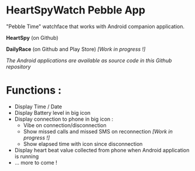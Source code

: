 # HeartSpyWatch Pebble App
"Pebble Time" watchface that works with Android companion application.

**HeartSpy** (on Github)

**DailyRace** (on Github and Play Store) _[Work in progress !]_

_The  Android applications are available as source code in this Github repository_ 


Functions :
=========
* Display Time / Date 
* Display Battery level in big icon
* Display connection to phone in big icon :
	* Vibe on connection/disconnection
	* Show missed calls and missed SMS on reconnection _[Work in progress !]_
	* Show elapsed time with icon since disconnection
* Display heart beat value collected from phone when Android  application is running
* ... more to come ! 

